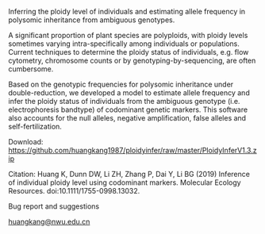 Inferring the ploidy level of individuals and estimating allele frequency in polysomic inheritance from ambiguous genotypes.

A significant proportion of plant species are polyploids, with ploidy levels sometimes varying intra-specifically among individuals or populations. Current techniques to determine the ploidy status of individuals, e.g. flow cytometry, chromosome counts or by genotyping-by-sequencing, are often cumbersome. 

Based on the genotypic frequencies for polysomic inheritance under double-reduction, we developed a model to estimate allele frequency and infer the ploidy status of individuals from the ambiguous genotype (i.e. electrophoresis bandtype) of codominant genetic markers. This software also accounts for the null alleles, negative amplification, false alleles and self-fertilization. 

Download: https://github.com/huangkang1987/ploidyinfer/raw/master/PloidyInferV1.3.zip

Citation: 
Huang K, Dunn DW, Li ZH, Zhang P, Dai Y, Li BG (2019) Inference of individual ploidy level using codominant markers. Molecular Ecology Resources. doi:10.1111/1755-0998.13032. 

Bug report and suggestions

huangkang@nwu.edu.cn
